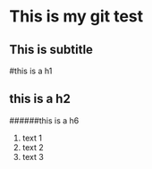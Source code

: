 This is my git test
===================
This is subtitle
----------------
#this is a h1
## this is a h2
######this is a h6

1. text 1
2. text 2
4. text 3